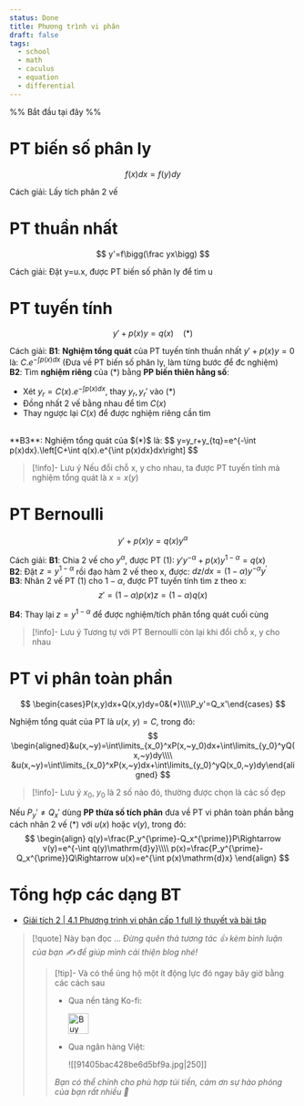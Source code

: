 ```yaml
---
status: Done
title: Phương trình vi phân
draft: false
tags:
  - school
  - math
  - caculus
  - equation
  - differential
---
```

%% Bắt đầu tại đây %%
# PT biến số phân ly
$$
f(x)dx=f(y)dy
$$

Cách giải: Lấy tích phân 2 vế

# PT thuần nhất
$$
y'=f\bigg(\frac yx\bigg)
$$

Cách giải: Đặt y=u.x, được PT biến số phân ly để tìm u

# PT tuyến tính
$$
y'+p(x)y=q(x)\quad(*)
$$

Cách giải:
**B1**: **Nghiệm tổng quát** của PT tuyến tính thuần nhất $y'+p(x)y=0$ là: $C.e^{-\int p(x)dx}$ (Đưa về PT biến số phân ly, làm từng bước để đc nghiệm)
<br>
**B2**: Tìm **nghiệm riêng** của $(*)$ bằng **PP biến thiên hằng số**:
- Xét $y_r=C(x).e^{-\int p(x)dx}$, thay $y_r, y_r'$ vào $(*)$
- Đồng nhất 2 vế bằng nhau để tìm $C(x)$
- Thay ngược lại $C(x)$ để được nghiệm riêng cần tìm
<br>
**B3**: Nghiệm tổng quát của $(*)$ là:
$$
y=y_r+y_{tq}=e^{-\int p(x)dx}.\left[C+\int q(x).e^{\int p(x)dx}dx\right]
$$

> [!info]- Lưu ý
> Nếu đổi chỗ x, y cho nhau, ta được PT tuyến tính mà nghiệm tổng quát là $x=x(y)$

# PT Bernoulli
$$
y'+p(x)y=q(x)y^\alpha
$$

Cách giải:
**B1**: Chia 2 vế cho $y^\alpha$, được PT (1): $y'y^{-\alpha}+p(x)y^{1-\alpha}=q(x)$
<br>
**B2**: Đặt $z=y^{1-\alpha}$ rồi đạo hàm 2 vế theo x, được: $dz/dx=(1-\alpha)y^{-\alpha}y^{\prime}$
<br>
**B3**: Nhân 2 vế PT (1) cho $1-\alpha$, được PT tuyến tính tìm z theo x:
$$
z'=(1-\alpha)p(x)z=(1-\alpha)q(x)
$$

**B4**: Thay lại $z=y^{1-\alpha}$ để được nghiệm/tích phân tổng quát cuối cùng

> [!info]- Lưu ý
> Tương tự với PT Bernoulli còn lại khi đổi chỗ x, y cho nhau

# PT vi phân toàn phần
$$
\begin{cases}P(x,y)dx+Q(x,y)dy=0&(*)\\\\P_y'=Q_x'\end{cases}
$$

Nghiệm tổng quát của PT là $u(x,~y)=C$, trong đó:
$$
\begin{aligned}&u(x,~y)=\int\limits_{x_0}^xP(x,~y_0)dx+\int\limits_{y_0}^yQ(x,~y)dy\\\\
&u(x,~y)=\int\limits_{x_0}^xP(x,~y)dx+\int\limits_{y_0}^yQ(x_0,~y)dy\end{aligned}
$$

> [!info]- Lưu ý
> $x_0,~y_0$ là 2 số nào đó, thường được chọn là các số đẹp

Nếu $P_y'\ne Q_x'$ dùng **PP thừa số tích phân** đưa về PT vi phân toàn phần bằng cách nhân 2 vế $(*)$ với $u(x)$ hoặc $v(y)$, trong đó: 
$$
\begin{align}
q(y)=\frac{P_y^{\prime}-Q_x^{\prime}}P\Rightarrow v(y)=e^{-\int q(y)\mathrm{d}y}\\\\
p(x)=\frac{P_y^{\prime}-Q_x^{\prime}}Q\Rightarrow u(x)=e^{\int p(x)\mathrm{d}x}
\end{align}
$$

# Tổng hợp các dạng BT
- [Giải tích 2 | 4.1 Phương trình vi phân cấp 1 full lý thuyết và bài tập](https://youtu.be/bIdeJwv2azw?si=O1fYZGdwVT_BGHoe)

> [!quote] Này bạn đọc ...
> *Đừng quên thả tương tác 👍 kèm bình luận của bạn ✍️ để giúp mình cải thiện blog nhé!* 
> > [!tip]- Và có thể ủng hộ một ít động lực đó ngay bây giờ bằng các cách sau
> > - Qua nền tảng Ko-fi:
> > 
> >   <a href='https://ko-fi.com/M4M111S8CI' target='_blank'><img height='36' style='border:0px;height:36px;' src='https://storage.ko-fi.com/cdn/kofi3.png?v=3' border='0' alt='Buy Me a Coffee at ko-fi.com' /></a>
> > - Qua ngân hàng Việt:
> >   
> >   ![[91405bac428be6d5bf9a.jpg|250]]
> > 
> > *Bạn có thể chỉnh cho phù hợp túi tiền, cảm ơn sự hào phóng của bạn rất nhiều 🥰*
